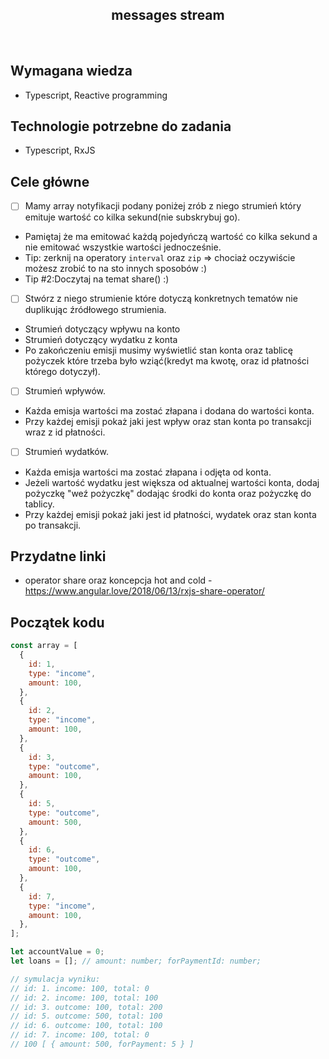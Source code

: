<h2 align="center">messages stream</h2>

<br>

## Wymagana wiedza

- Typescript, Reactive programming

## Technologie potrzebne do zadania

- Typescript, RxJS

## Cele główne

- [ ] Mamy array notyfikacji podany poniżej zrób z niego strumień który emituje wartość co kilka sekund(nie subskrybuj go).

* Pamiętaj że ma emitować każdą pojedyńczą wartość co kilka sekund a nie emitować wszystkie wartości jednocześnie.
* Tip: zerknij na operatory `interval` oraz `zip` => chociaż oczywiście możesz zrobić to na sto innych sposobów :)
* Tip #2:Doczytaj na temat share() :)

- [ ] Stwórz z niego strumienie które dotyczą konkretnych tematów nie duplikując źródłowego strumienia.

* Strumień dotyczący wpływu na konto
* Strumień dotyczący wydatku z konta
* Po zakończeniu emisji musimy wyświetlić stan konta oraz tablicę pożyczek które trzeba było wziąć(kredyt ma kwotę, oraz id płatności którego dotyczył).

- [ ] Strumień wpływów.

* Każda emisja wartości ma zostać złapana i dodana do wartości konta.
* Przy każdej emisji pokaż jaki jest wpływ oraz stan konta po transakcji wraz z id płatności.

- [ ] Strumień wydatków.

* Każda emisja wartości ma zostać złapana i odjęta od konta.
* Jeżeli wartość wydatku jest większa od aktualnej wartości konta, dodaj pożyczkę "weź pożyczkę" dodając środki do konta oraz pożyczkę do tablicy.
* Przy każdej emisji pokaż jaki jest id płatności, wydatek oraz stan konta po transakcji.

## Przydatne linki

- operator share oraz koncepcja hot and cold - https://www.angular.love/2018/06/13/rxjs-share-operator/

## Początek kodu

```javascript
const array = [
  {
    id: 1,
    type: "income",
    amount: 100,
  },
  {
    id: 2,
    type: "income",
    amount: 100,
  },
  {
    id: 3,
    type: "outcome",
    amount: 100,
  },
  {
    id: 5,
    type: "outcome",
    amount: 500,
  },
  {
    id: 6,
    type: "outcome",
    amount: 100,
  },
  {
    id: 7,
    type: "income",
    amount: 100,
  },
];

let accountValue = 0;
let loans = []; // amount: number; forPaymentId: number;

// symulacja wyniku:
// id: 1. income: 100, total: 0
// id: 2. income: 100, total: 100
// id: 3. outcome: 100, total: 200
// id: 5. outcome: 500, total: 100
// id: 6. outcome: 100, total: 100
// id: 7. income: 100, total: 0
// 100 [ { amount: 500, forPayment: 5 } ]
```
